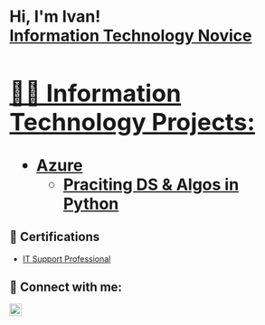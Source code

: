 <h1>Hi, I'm Ivan! <br/><a href="https://www.linkedin.com/in/ivandelaroca/">Information Technology Novice

<h2>👨‍💻 Information Technology Projects:</h2>

- <b>Azure</b>
  - [Praciting DS & Algos in Python](https://github.com/joshmadakor1/Algorithms-Practice)

<h2>📜 Certifications</h2>

- [IT Support Professional](https://github.com/joshmadakor1/Algorithms-Practice)

<h2> 🤳 Connect with me:</h2>

[<img align="left" alt="IvanDeLaRoca | LinkedIn" width="22px" src="https://cdn.jsdelivr.net/npm/simple-icons@v3/icons/linkedin.svg" />][linkedin]

[linkedin]: https://linkedin.com/in/ivandelaroca/
